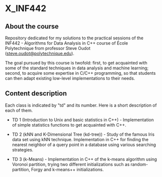 # X_INF442

## About the course

Repository dedicated for my solutions to the practical sessions of the INF442 - Algorithms for Data Analysis in C++ course of École Polytechnique from professor Steve Oudot (steve.oudot@polytechnique.edu). 

The goal pursued by this course is twofold: first, to get acquainted with some of the standard techniques in data analysis and machine learning; second, to acquire some expertise in C/C++ programming, so that students can then adapt existing low-level implementations to their needs.

## Content description

Each class is indicated by "td" and its number. Here is a short description of each of them.

- TD 1 (Introduction to Unix and basic statistics in C++) - Implementation of simple statistics functions to get acquainted with C++.

- TD 2 (kNN and K-Dimensional Tree (kd-tree)) - Study of the famous Iris data set using kNN technique. Implementation in C++ for finding the nearest neighbor of a query point in a database using various searching strategies. 

- TD 3 (k-Means) - Implementation in C++ of the k-means algorithm using Voronoi partition, trying two different initializations such as random-partition, Forgy and k-means++ initializations. 
